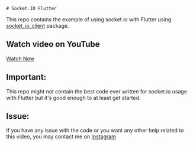     # Socket.IO Flutter

This repo contains the example of using socket.io with Flutter using [socket_io_client](https://pub.dev/packages/socket_io_client) package.

## Watch video on YouTube
[Watch Now](https://youtu.be/ZGT7eLPs59E)

## Important:
This repo might not contain the best code ever written for socket.io usage with Flutter but it's good enough to at least get started.

## Issue:
If you have any issue with the code or you want any other help related to this video, you may contact me on [Instagram](https://www.instagram.com/nameless_coder/)
